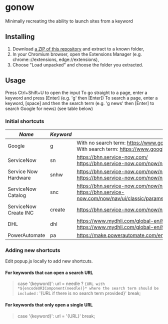# gonow
Minimally recreating the ability to launch sites from a keyword

## Installing
1. Download [a ZIP of this repository](https://github.com/danlibbo/gonow/archive/refs/heads/main.zip) and extract to a known folder,
2. In your Chromium browser, open the Extensions Manager (e.g. chrome:://extensions, edge://extensions),
3. Choose "Load unpacked" and choose the folder you extracted.

## Usage
Press Ctrl+Shift+U to open the input
To go straight to a page, enter a keyword and press [Enter] (e.g. 'g' then [Enter])
To search a page, enter a keyword, [space] and then the search term (e.g. 'g news' then [Enter] to search Google for news)
(see table below) 

### Initial shortcuts
| *Name* | *Keyword* | *URL(s)* (search term as '${encodeURIComponent(needle)}') |
| --- | --- | --- |
| Google | g | With no search term: https://www.google.com/ <br> With search term: https://www.google.com/search?q=${encodeURIComponent(needle)} |
| ServiceNow | sn | https://bhn.service-now.com/ <br> https://bhn.service-now.com/now/nav/ui/search/0f8b85d0c7922010099a308dc7c2606a/params/search-term/${encodeURIComponent(needle)}/global-search-data-config-id/c861cea2c7022010099a308dc7c26041/search-context/now%2Fnav%2Fui |
| Service Now Hardware | snhw | https://bhn.service-now.com/now/nav/ui/classic/params/target/alm_hardware_list.do%3Fsysparm_userpref_module%3D2e1c10722b4b350011376bce59da15ca <br> https://bhn.service-now.com/now/nav/ui/classic/params/target/alm_hardware_list.do%3Fsysparm_query%3D123TEXTQUERY321%253D${encodeURIComponent(needle)}%26sysparm_first_row%3D1%26sysparm_view%3D |
| ServiceNow Catalog | snc | https://bhn.service-now.com/now/nav/ui/classic/params/target/catalog_home.do%3Fsysparm_view%3Dcatalog_testing <br> https://bhn.service-now.com/now/nav/ui/classic/params/target/catalog_find.do%3Fsysparm_parent%3D%26sysparm_catalog%3D5eabc27849d2210006cde55a4db0b013%26sysparm_catalog_view%3Dcatalog_testing%26sysparm_processing_hint%3D%26sysparm_tsgroups%3D%26sysparm_view%3Dtext_search%26sysparm_parent_sys_id%3D%26sysparm_parent_table%3D%26sysparm_view%3Dcatalog_testing%26sysparm_collection%3D%26sysparm_collectionID%3D%26sysparm_collection_key%3D%26sysparm_search%3D${encodeURIComponent(needle)} |
| ServiceNow Create INC | create | https://bhn.service-now.com/now/nav/ui/classic/params/target/incident.do%3Fsys_id%3D-1%26sysparm_stack%3Dincident_list.do%26sysparm_view%3Dinternal%26sysparm_query%3Du_class%253Dinternal%255Econtact_type%253Dwalk-in%255EEQ |
| DHL | dhl | https://www.mydhli.com/global-en/home/ <br> https://www.mydhli.com/global-en/home/tracking/tracking-express.html?submit=1&tracking-id={encodeURIComponent(needle)} |
| PowerAutomate | pa | https://make.powerautomate.com/environments/Default-09f55992-c50c-4562-8657-b1bd6acc36c5/home?auth_upn=dlibb00@bhnetwork.com&utm_source=office&utm_medium=app_launcher&utm_campaign=office_referrals |

### Adding new shortcuts
Edit popup.js locally to add new shortcuts. 

#### For keywords that can open a search URL
> case '{keyword}':
> url = needle ? `{URL with *${encodeURIComponent(needle)}* where the search term should be included` : '{URL if there is no search term provided}'
> break;

#### For keywords that only open a single URL
> case '{keyword}':
> url = '{URL}'
> break;
